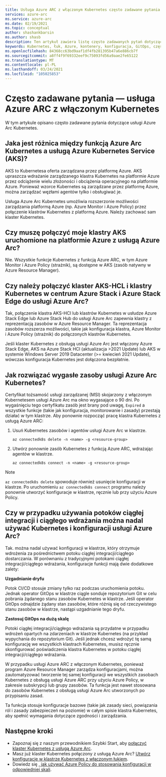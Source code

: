 ```yaml
---
title: Usługa Azure ARC z włączonym Kubernetes często zadawane pytania
services: azure-arc
ms.service: azure-arc
ms.date: 02/19/2021
ms.topic: conceptual
author: shashankbarsin
ms.author: shasb
description: Ten artykuł zawiera listę często zadawanych pytań dotyczących usługi Azure Arc Kubernetes
keywords: Kubernetes, łuk, Azure, kontenery, konfiguracja, GitOps, często zadawane pytania
ms.openlocfilehash: 84368cc63bd9aaf1df4fb281395b47a6e886cb7f
ms.sourcegitcommit: a8ff4f9f69332eef9c75093fd56a9aae2fe65122
ms.translationtype: MT
ms.contentlocale: pl-PL
ms.lasthandoff: 03/24/2021
ms.locfileid: "105025853"
---
```

# <a name="frequently-asked-questions---azure-arc-enabled-kubernetes"></a>Często zadawane pytania — usługa Azure ARC z włączonym Kubernetes

W tym artykule opisano często zadawane pytania dotyczące usługi Azure Arc Kubernetes.

## <a name="what-is-the-difference-between-azure-arc-enabled-kubernetes-and-azure-kubernetes-service-aks"></a>Jaka jest różnica między funkcją Azure Arc Kubernetes a usługą Azure Kubernetes Service (AKS)?

AKS to Kubernetesa oferta zarządzana przez platformę Azure. AKS upraszcza wdrażanie zarządzanego klastra Kubernetes na platformie Azure przez odciążenie wielu złożoności i obciążenia operacyjnego na platformie Azure. Ponieważ wzorce Kubernetes są zarządzane przez platformę Azure, można zarządzać węzłami agentów tylko i obsługiwać je.

Usługa Azure Arc Kubernetes umożliwia rozszerzonie możliwości zarządzania platformą Azure (np. Azure Monitor i Azure Policy) przez połączenie klastrów Kubernetes z platformą Azure. Należy zachować sam klaster Kubernetes.

## <a name="do-i-need-to-connect-my-aks-clusters-running-on-azure-to-azure-arc"></a>Czy muszę połączyć moje klastry AKS uruchomione na platformie Azure z usługą Azure Arc?

Nie. Wszystkie funkcje Kubernetes z funkcją Azure ARC, w tym Azure Monitor i Azure Policy (strażnik), są dostępne w AKS (zasób natywny w Azure Resource Manager).
    
## <a name="should-i-connect-my-aks-hci-cluster-and-kubernetes-clusters-on-azure-stack-hub-and-azure-stack-edge-to-azure-arc"></a>Czy należy połączyć klaster AKS-HCL i klastry Kubernetes w centrum Azure Stack i Azure Stack Edge do usługi Azure Arc?

Tak, połączenie klastra AKS-HCl lub klastrów Kubernetes w usłudze Azure Stack Edge lub Azure Stack Hub do usługi Azure Arc zapewnia klastry z reprezentacją zasobów w Azure Resource Manager. Ta reprezentacja zasobów rozszerza możliwości, takie jak konfiguracja klastra, Azure Monitor i Azure Policy (strażnik) do połączonych klastrów Kubernetes.

Jeśli klaster Kubernetes z obsługą usługi Azure Arc jest włączony Azure Stack Edge, AKS na Azure Stack HCl (aktualizacja >2021 Update) lub AKS w systemie Windows Server 2019 Datacenter (>= kwiecień 2021 Update), wówczas konfiguracja Kubernetes jest dołączona bezpłatnie.

## <a name="how-to-address-expired-azure-arc-enabled-kubernetes-resources"></a>Jak rozwiązać wygasłe zasoby usługi Azure Arc Kubernetes?

Certyfikat tożsamość usługi zarządzanej (MSI) skojarzony z włączonym Kubernetesem usługi Azure Arc ma okno wygasające o 90 dni. Po wygaśnięciu tego certyfikatu zasób jest brany pod uwagę, `Expired` a wszystkie funkcje (takie jak konfiguracja, monitorowanie i zasady) przestają działać w tym klastrze. Aby ponownie rozpocząć pracę klastra Kubernetes z usługą Azure ARC:

1. Usuń Kubernetes zasobów i agentów usługi Azure Arc w klastrze. 

    ```console
    az connectedk8s delete -n <name> -g <resource-group>
    ```

1. Utwórz ponownie zasób Kubernetes z funkcją Azure ARC, wdrażając agentów w klastrze.
    
    ```console
    az connectedk8s connect -n <name> -g <resource-group>
    ```

> [!NOTE]
> `az connectedk8s delete` spowoduje również usunięcie konfiguracji w klastrze. Po uruchomieniu `az connectedk8s connect` programu należy ponownie utworzyć konfiguracje w klastrze, ręcznie lub przy użyciu Azure Policy.

## <a name="if-i-am-already-using-cicd-pipelines-can-i-still-use-azure-arc-enabled-kubernetes-and-configurations"></a>Czy w przypadku używania potoków ciągłej integracji i ciągłego wdrażania można nadal używać Kubernetes i konfiguracji usługi Azure Arc?

Tak. można nadal używać konfiguracji w klastrze, który otrzymuje wdrożenia za pośrednictwem potoku ciągłej integracji/ciągłego dostarczania. W porównaniu z tradycyjnymi potokami ciągłej integracji/ciągłego wdrażania, konfiguracje funkcji mają dwie dodatkowe zalety:

**Uzgadnianie dryfu**

Potok CI/CD stosuje zmiany tylko raz podczas uruchomienia potoku. Jednak operator GitOps w klastrze ciągle sonduje repozytorium Git w celu pobrania żądanego stanu zasobów Kubernetes w klastrze. Jeśli operator GitOps odnajdzie żądany stan zasobów, które różnią się od rzeczywistego stanu zasobów w klastrze, nastąpi uzgadnianie tego dryfu.

**Zastosuj GitOps na dużą skalę**

Potoki ciągłej integracji/ciągłego wdrażania są przydatne w przypadku wdrożeń opartych na zdarzeniach w klastrze Kubernetes (na przykład wypychania do repozytorium Git). Jeśli jednak chcesz wdrożyć tę samą konfigurację we wszystkich klastrach Kubernetes, musisz ręcznie skonfigurować poświadczenia klastra Kubernetes w potoku ciągłej integracji/ciągłego wdrażania. 

W przypadku usługi Azure ARC z włączonym Kubernetes, ponieważ program Azure Resource Manager zarządza konfiguracjami, można zautomatyzować tworzenie tej samej konfiguracji we wszystkich zasobach Kubernetes z obsługą usługi Azure ARC przy użyciu Azure Policy, w zakresie subskrypcji lub grupy zasobów. Ta funkcja jest nawet stosowana do zasobów Kubernetes z obsługą usługi Azure Arc utworzonych po przypisaniu zasad.

Ta funkcja stosuje konfiguracje bazowe (takie jak zasady sieci, powiązania ról i zasady zabezpieczeń na poziomie) w całym spisie klastra Kubernetes, aby spełnić wymagania dotyczące zgodności i zarządzania.

## <a name="next-steps"></a>Następne kroki

* Zapoznaj się z naszym przewodnikiem Szybki Start, aby [połączyć klaster Kubernetes z usługą Azure Arc](./quickstart-connect-cluster.md).
* Masz już klaster Kubernetes połączony z usługą Azure Arc? [Utwórz konfiguracje w klastrze Kubernetes z włączonym łukiem](./tutorial-use-gitops-connected-cluster.md).
* Dowiedz się [, jak używać Azure Policy do stosowania konfiguracji w odpowiedniej skali](./use-azure-policy.md).